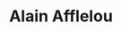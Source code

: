 ---
title: "Alain Afflelou"
url: /madrid/alain-afflelou-calle-del-principe-de-vergara/
shop: óptico
---
